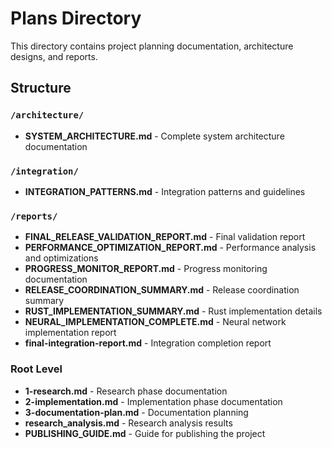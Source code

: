 # Plans Directory

This directory contains project planning documentation, architecture designs, and reports.

## Structure

### `/architecture/`
- **SYSTEM_ARCHITECTURE.md** - Complete system architecture documentation

### `/integration/`
- **INTEGRATION_PATTERNS.md** - Integration patterns and guidelines

### `/reports/`
- **FINAL_RELEASE_VALIDATION_REPORT.md** - Final validation report
- **PERFORMANCE_OPTIMIZATION_REPORT.md** - Performance analysis and optimizations
- **PROGRESS_MONITOR_REPORT.md** - Progress monitoring documentation
- **RELEASE_COORDINATION_SUMMARY.md** - Release coordination summary
- **RUST_IMPLEMENTATION_SUMMARY.md** - Rust implementation details
- **NEURAL_IMPLEMENTATION_COMPLETE.md** - Neural network implementation report
- **final-integration-report.md** - Integration completion report

### Root Level
- **1-research.md** - Research phase documentation
- **2-implementation.md** - Implementation phase documentation  
- **3-documentation-plan.md** - Documentation planning
- **research_analysis.md** - Research analysis results
- **PUBLISHING_GUIDE.md** - Guide for publishing the project